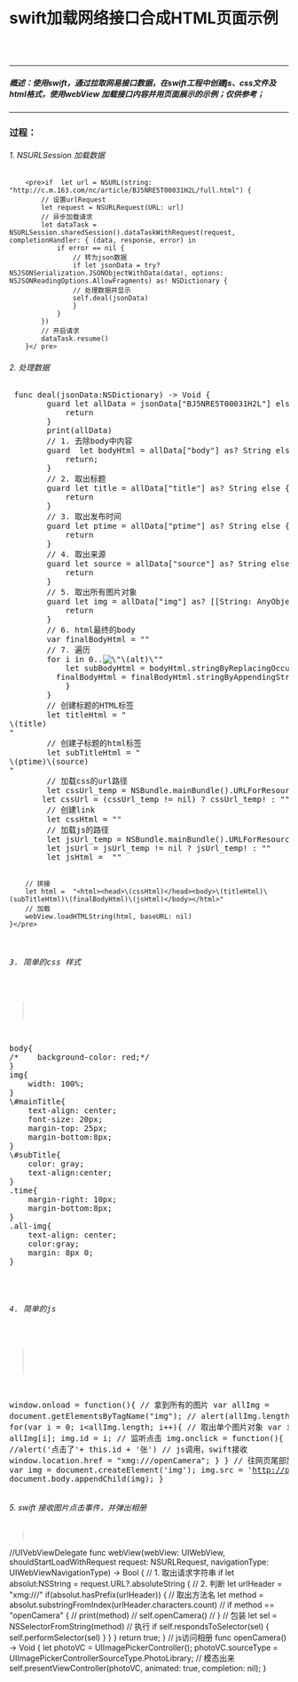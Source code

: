 # swift加载网络接口合成HTML页面示例
<br />
<br />

---
##### 概述：使用swift，通过拉取网易接口数据，在swift工程中创建js、css文件及html格式，使用webView 加载接口内容并用页面展示的示例；仅供参考；
---

### 过程：
###### 1. NSURLSession 加载数据
>  
        <pre>if  let url = NSURL(string: "http://c.m.163.com/nc/article/BJ5NRE5T00031H2L/full.html") {
            // 设置urlRequest
            let request = NSURLRequest(URL: url)
            // 异步加载请求
            let dataTask = NSURLSession.sharedSession().dataTaskWithRequest(request, completionHandler: { (data, response, error) in
                if error == nil {
                    // 转为json数据
                    if let jsonData = try? NSJSONSerialization.JSONObjectWithData(data!, options: NSJSONReadingOptions.AllowFragments) as! NSDictionary {
                    // 处理数据并显示
                    self.deal(jsonData)
                    }
                }
            })
            // 开启请求
            dataTask.resume()
        }</ pre>

###### 2. 处理数据
> 
  <pre> func deal(jsonData:NSDictionary) -> Void {
        guard let allData = jsonData["BJ5NRE5T00031H2L"] else{
            return
        }
        print(allData)
        // 1. 去除body中内容
        guard  let bodyHtml = allData["body"] as? String else {
            return;
        }
        // 2. 取出标题
        guard let title = allData["title"] as? String else {
            return
        }
        // 3. 取出发布时间
        guard let ptime = allData["ptime"] as? String else {
            return
        }
        // 4. 取出来源
        guard let source = allData["source"] as? String else {
            return
        }
        // 5. 取出所有图片对象
        guard let img = allData["img"] as? [[String: AnyObject]] else{
            return
        }
        // 6. html最终的body
        var finalBodyHtml = ""
        // 7. 遍历
        for i in 0..<img.count {
            // 6.1 取出单独的图片对象
            let imgItem = img[i]
            // 6.2
            if let ref = imgItem["ref"] as? String {
            // 6.3 取出src
            let src = ((imgItem["src"] as? String) != nil) ? imgItem["src"] as! String : ""
            let alt = ((imgItem["alt"] as? String) != nil)  ? imgItem["src"] as! String : ""
            let imgHtml = "<div class=\"all-img\"><img src=\"\(src)\" alt=\"\(alt)\"></div>"
            let subBodyHtml = bodyHtml.stringByReplacingOccurrencesOfString(ref, withString: imgHtml)
          finalBodyHtml = finalBodyHtml.stringByAppendingString(subBodyHtml)
            }
        }
        // 创建标题的HTML标签
        let titleHtml = "<div id=\"mainTitle\">\(title)</div>"
        // 创建子标题的html标签
        let subTitleHtml = "<div id=\"subTitle\"><span class=\"time\">\(ptime)</span><span>\(source)</span></div>"
        // 加载css的url路径
        let cssUrl_temp = NSBundle.mainBundle().URLForResource("newsDetail", withExtension: "css")?.absoluteString
       let cssUrl = (cssUrl_temp != nil) ? cssUrl_temp! : ""
        // 创建link
        let cssHtml = "<link href=\"\(cssUrl)\" rel = \"stylesheet\">"
        // 加载js的路径
        let jsUrl_temp = NSBundle.mainBundle().URLForResource("newsDetail", withExtension: "js")?.absoluteString
        let jsUrl = jsUrl_temp != nil ? jsUrl_temp! : ""
        let jsHtml =  "<script src=\"\(jsUrl)\" type=\"text/javascript\"></script>"
        // 拼接
        let html =  "<html><head>\(cssHtml)</head><body>\(titleHtml)\(subTitleHtml)\(finalBodyHtml)\(jsHtml)</body></html>"
        // 加载
        webView.loadHTMLString(html, baseURL: nil)
    }</pre>

###### 3. 简单的css 样式
> 
<pre>
body{
/*    background-color: red;*/
}
img{
    width: 100%;
}
\#mainTitle{
    text-align: center;
    font-size: 20px;
    margin-top: 25px;
    margin-bottom:8px;
}
\#subTitle{
    color: gray;
    text-align:center;
}
.time{
    margin-right: 10px;
    margin-bottom:8px;
}
.all-img{
    text-align: center;
    color:gray;
    margin: 8px 0;
}</pre>

###### 4. 简单的js
><pre>
window.onload = function(){
    // 拿到所有的图片
    var allImg = document.getElementsByTagName("img");
   // alert(allImg.length);
    // 遍历
    for(var i = 0; i<allImg.length; i++){
        // 取出单个图片对象
        var img = allImg[i];
        img.id = i;
        // 监听点击
        img.onclick = function(){
            //alert('点击了'+ this.id + '张')
            // js调用，swift接收
            window.location.href = "xmg:///openCamera";
        }
    }
    // 往网页尾部加入图片
    var img = document.createElement('img');
    img.src = 'http://pic8.nipic.com/20100623/55218_100905033361_2.jpg';
    document.body.appendChild(img);
}</pre>

###### 5. swift 接收图片点击事件，并弹出相册
><pre>
//UIVebViewDelegate
    func webView(webView: UIWebView, shouldStartLoadWithRequest request: NSURLRequest, navigationType: UIWebViewNavigationType) -> Bool {
        // 1. 取出请求字符串
        if let absolut:NSString = request.URL?.absoluteString {
            // 2. 判断
            let urlHeader = "xmg:///"
            if(absolut.hasPrefix(urlHeader)) {
                // 取出方法名
                let method = absolut.substringFromIndex(urlHeader.characters.count)
//                if method == "openCamera" {
//                    print(method)
//                  self.openCamera()
//                }
                // 包装
                let sel = NSSelectorFromString(method)
                // 执行
                if self.respondsToSelector(sel) {
                    self.performSelector(sel)
                }
            }
        }
        return true;
    }
    // js访问相册
    func openCamera() -> Void {
        let photoVC = UIImagePickerController();
        photoVC.sourceType = UIImagePickerControllerSourceType.PhotoLibrary;
        // 模态出来
        self.presentViewController(photoVC, animated: true, completion: nil);
    }
